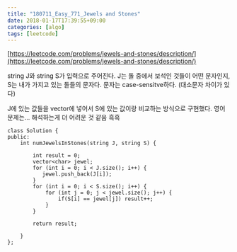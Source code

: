 ```yaml
---
title: "180711_Easy_771_Jewels and Stones"
date: 2018-01-17T17:39:55+09:00
categories: [algo]
tags: [leetcode]
---
```


[https://leetcode.com/problems/jewels-and-stones/description/](https://leetcode.com/problems/jewels-and-stones/description/)

string J와 string S가 입력으로 주어진다. J는 돌 중에서 보석인 것들이 어떤 문자인지, S는 내가 가지고 있는 돌들의 문자다. 문자는 case-sensitve하다. (대소문자 차이가 있다)

J에 있는 값들을 vector에 넣어서 S에 있는 값이랑 비교하는 방식으로 구현했다. 영어 문제는... 해석하는게 더 어려운 것 같음 흑흑

    class Solution {
    public:
        int numJewelsInStones(string J, string S) {

            int result = 0;
            vector<char> jewel;
            for (int i = 0; i < J.size(); i++) {
               jewel.push_back(J[i]);
            }
            for (int i = 0; i < S.size(); i++) {
                for (int j = 0; j < jewel.size(); j++) { 
                    if(S[i] == jewel[j]) result++;
                }
            }

            return result;

        }
    };